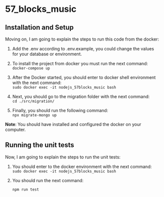 # 57_blocks_music

## Installation and Setup

Moving on, I am going to explain the steps to run this code from the docker:

1. Add the .env according to .env.example, you could change the values for your database or environment.

2. To install the project from docker you must run the next command:<br/>
   `docker-compose up`

3. After the Docker started, you should enter to docker shell environment with the next command:<br/>
   `sudo docker exec -it nodejs_57blocks_music bash`

4. Next, you should go to the migration folder with the next command:<br/>
   `cd ./src/migration/`

5. Finally, you should run the following command:<br/>
   `npx migrate-mongo up`

**Note**: You should have installed and configured the docker on your computer.

## Running the unit tests

Now, I am going to explain the steps to run the unit tests:

1. You should enter to the docker environment with the next command:<br/>
   `sudo docker exec -it nodejs_57blocks_music bash`

2. You should run the next command:

   `npm run test`

